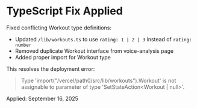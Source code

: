 # TypeScript Fix Applied

Fixed conflicting Workout type definitions:
- Updated `/lib/workouts.ts` to use `rating: 1 | 2 | 3` instead of `rating: number`
- Removed duplicate Workout interface from voice-analysis page
- Added proper import for Workout type

This resolves the deployment error:
> Type 'import("/vercel/path0/src/lib/workouts").Workout' is not assignable to parameter of type 'SetStateAction<Workout | null>'.

Applied: September 16, 2025
